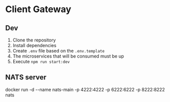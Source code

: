 # Client Gateway

## Dev

1. Clone the repository
2. Install dependencies
3. Create `.env` file based on the `.env.template`
4. The microservices that will be consumed must be up
5. Execute `npm run start:dev`

## NATS server

docker run -d --name nats-main -p 4222:4222 -p 6222:6222 -p 8222:8222 nats